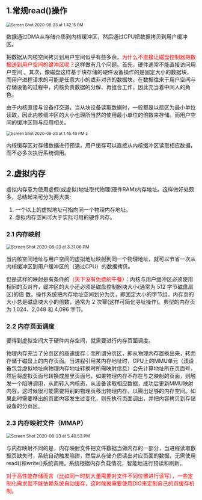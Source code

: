 ## 1.常规read()操作

<img src="/Users/panyongfeng/Library/Application Support/typora-user-images/Screen Shot 2020-08-23 at 1.42.15 PM.png" alt="Screen Shot 2020-08-23 at 1.42.15 PM" style="zoom:75%;" />

数据通过DMA从存储介质到内核缓冲区，然后通过CPU把数据拷贝到用户缓冲区。

把数据从内核空间拷贝到用户空间似乎有些多余。<font color='red'>为什么不直接让磁盘控制器把数据送到用户空间的缓冲区呢？</font>这样做有几个问题。首先，硬件通常不能直接访问用户空间 。其次，像磁盘这样基于块存储的硬件设备操作的是固定大小的数据块，而用户进程请求的可能是任意大小的或非对齐的数据块。在数据往来于用户空间与存储设备的过程中，内核负责数据的分解、再组合工作，因此充当着中间人的角色。

由于内核直接与设备打交道，当从块设备读取数据时，一般都是以扇区为最小单位读取，因此内核缓冲区的大小也理所当然的使用最小单位的倍数来存储。而用户空间的缓冲区则与应用相关。

<img src="/Users/panyongfeng/Library/Application Support/typora-user-images/Screen Shot 2020-08-23 at 1.45.40 PM.png" alt="Screen Shot 2020-08-23 at 1.45.40 PM z" style="zoom:75%;" />

内核缓存区对存储数据进行预读，用户缓存可以直接从内核缓冲区读取相应数据，而不必多次执行系统调用。

## 2.虚拟内存

虚拟内存意为使用虚假(或虚拟)地址取代物理(硬件RAM)内存地址。这样做好处颇多，总结起来可分为两大类: 

1. 一个以上的虚拟地址可指向同一个物理内存地址。
2. 虚拟内存空间可大于实际可用的硬件内存。

### 2.1 内存映射

<img src="/Users/panyongfeng/Library/Application Support/typora-user-images/Screen Shot 2020-08-23 at 3.31.06 PM.png" alt="Screen Shot 2020-08-23 at 3.31.06 PM" style="zoom:80%;" />

当内核空间地址与用户空间的虚拟地址映射到同一个物理地址，就可以节省一次从内核缓冲区到用户缓冲区的（通过CPU）的数据拷贝。

但是这样的映射是有条件的<font color='red'>（天下没有免费的午餐）</font>：内核与用户缓冲区必须使用相同的页对齐，缓冲区的大小还必须是磁盘控制器块大小(通常为 512 字节磁盘扇区)的倍 数。操作系统把内存地址空间划分为页，即固定大小的字节组。内存页的大小总是磁盘块大小的倍数，通常为 2 次幂(这样可简化寻址操作)。典型的内存页为 1,024、2,048 和 4,096 字节。

### 2.2 内存页面调度

要得到虚拟空间大于硬件内存空间，就需要进行内存页面调度。

物理内存充当了分页区的高速缓存；而所谓分页区，即从物理内存置换出来，转而存储于磁盘上的内存页面。当进程引用某内存地址时，CPU上的MMU单元（该设备包含虚拟地址向物理内存地址转换时所需映射信息）会先计算地址所在页面号，然后将虚拟页面号转换成屋里页面号，如果物理内存不存在与之映射的页面，则触发一个陷阱调用，从而转入内核态，从设备读取相应数据，成功后更新MMU映射内容。这时候很可能需要将别的物理页移出物理内存，以腾出足够的内存空间。如果此时需要移出的页面内容发生过变化，则先执行页面调出，并把内容拷贝到存储设备的分页区。

### 2.3 内存映射文件（MMAP）

<img src="/Users/panyongfeng/Library/Application Support/typora-user-images/Screen Shot 2020-08-23 at 5.40.53 PM.png" alt="Screen Shot 2020-08-23 at 5.40.53 PM" style="zoom:80%;" />

与内存映射不同的是，内存映射文件把文件数据当做内存的一部分，当进程读取数据页缺失时，系统自动触发陷阱，然后从存储介质读出对应页面的数据，无需使用read()和write()系统调用。系统根据内存负载情况，智能地进行预读和刷新。

<font color='red'>对于高性能存储而言（比如同一时刻大量需要对文件不同位置进行读写），一些定制化需求就不能依赖系统自动缓存，这时候就需要使用DIO来定制自己的页缓存机制。</font>

